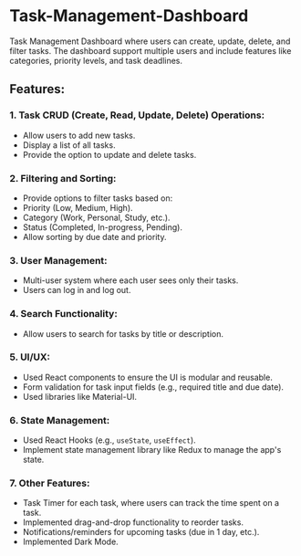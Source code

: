 # Task-Management-Dashboard
Task Management Dashboard where users can create, update, delete, and filter tasks. The dashboard support multiple users and include features like categories, priority levels, and task deadlines.

## Features:
### 1. Task CRUD (Create, Read, Update, Delete) Operations:
  - Allow users to add new tasks.
  - Display a list of all tasks.
  - Provide the option to update and delete tasks.

### 2. Filtering and Sorting:
  - Provide options to filter tasks based on:
  - Priority (Low, Medium, High).
  - Category (Work, Personal, Study, etc.).
  - Status (Completed, In-progress, Pending).
  - Allow sorting by due date and priority.

### 3. User Management:
  - Multi-user system where each user sees only their tasks.
  - Users can log in and log out.

### 4. Search Functionality:
  - Allow users to search for tasks by title or description.

### 5. UI/UX:
  - Used React components to ensure the UI is modular and reusable.
  - Form validation for task input fields (e.g., required title and due date).
  - Used libraries like Material-UI.

### 6. State Management:
   - Used React Hooks (e.g., `useState`, `useEffect`).
   - Implement state management library like Redux to manage the app's state.

### 7. Other Features:
- Task Timer for each task, where users can track the time spent on a task.
- Implemented drag-and-drop functionality to reorder tasks.
- Notifications/reminders for upcoming tasks (due in 1 day, etc.).
- Implemented Dark Mode.

